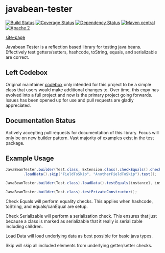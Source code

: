 javabean-tester
===============
[![Build Status](https://travis-ci.org/hazendaz/javabean-tester.svg?branch=master)](https://travis-ci.org/hazendaz/javabean-tester)
[![Coverage Status](https://coveralls.io/repos/hazendaz/javabean-tester/badge.svg?branch=master&service=github)](https://coveralls.io/github/hazendaz/javabean-tester?branch=master)
[![Dependency Status](https://www.versioneye.com/user/projects/5608ad895a262f001e000436/badge.svg?style=flat)](https://www.versioneye.com/user/projects/5608ad895a262f001e000436)
[![Maven central](https://maven-badges.herokuapp.com/maven-central/com.github.hazendaz/javabean-tester/badge.svg)](https://maven-badges.herokuapp.com/maven-central/com.github.hazendaz/javabean-tester)
[![Apache 2](http://img.shields.io/badge/license-Apache%202-blue.svg)](http://www.apache.org/licenses/LICENSE-2.0)

[site-page](http://hazendaz.github.io/javabean-tester/)

Javabean Tester is a reflection based library for testing java beans.  Effectively test getters/setters, hashcode, toString, equals, and serializable are correct.

## Left Codebox

Original maintainer [codebox](https://github.com/codebox) only intended for this project to be a simple class that users would make additional
changes to.  Over time, this copy has evolved into a full project and now is the primary project going forwards.  Issues has been opened up
for use and pull requests are gladly appreciated.

## Documentation Status

Actively accepting pull requests for documentation of this library.  Focus will only be on new builder pattern.  Vast majority of examples exist in the test package.

## Example Usage
```java
JavaBeanTester.builder(Test.class, Extension.class).checkEquals().checkSerializable()
		.loadData().skip("FieldToSkip", "AnotherFieldToSkip").test();
```

```java
JavaBeanTester.builder(Test.class).loadData().testEquals(instance1, instance2);
```

```java
JavaBeanTester.builder(Test.class).testPrivateConstructor();
```

Check Equals will perform equality checks.  This applies when hashcode, toString, and equals/canEqual are setup.

Check Serializable will perform a serialization check.  This ensures that just because a class is marked as serializable that it really is serializable including children.

Load Data will load underlying data as best possible for basic java types.

Skip will skip all included elements from underlying getter/setter checks.